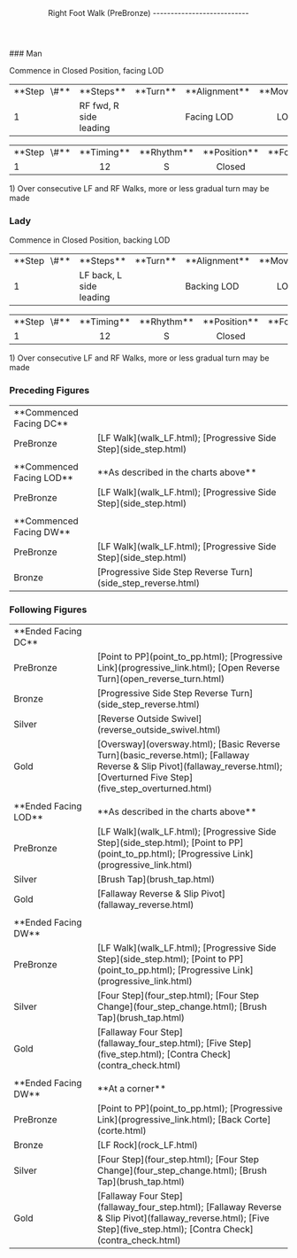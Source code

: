 <header>Right Foot Walk (PreBronze)
---------------------------

 </header>### Man

Commence in Closed Position, facing LOD

 <table class="style1"> <tbody><tr> <td style="width:10%">**Step<span style="color:white">\_</span>\#**</td> <td style="width:38%">**Steps**</td> <td style="width:20%">**Turn**</td> <td style="width:16%">**Alignment**</td> <td style="width:16%;text-align:center">**Moving**</td> </tr> <tr> <td>1</td> <td>RF fwd, R side leading</td> <td> </td> <td>Facing LOD</td> <td style="text-align:center">LOD</td> </tr> </tbody></table>

 <table class="style1"> <tbody><tr> <td style="width:10%">**Step<span style="color:white">\_</span>\#**</td> <td style="width:20%;text-align:center">**Timing**</td> <td style="width:20%;text-align:center">**Rhythm**</td> <td style="width:20%;text-align:center">**Position**</td> <td style="width:30%;text-align:right">**Footwork**</td> </tr> <tr> <td>1</td> <td style="text-align:center">12</td> <td style="text-align:center">S</td> <td style="text-align:center">Closed</td> <td style="text-align:right">HF</td> </tr> </tbody></table>

1\) Over consecutive LF and RF Walks, more or less gradual turn may be made

### Lady

Commence in Closed Position, backing LOD

 <table class="style1"> <tbody><tr> <td style="width:10%">**Step<span style="color:white">\_</span>\#**</td> <td style="width:38%">**Steps**</td> <td style="width:20%">**Turn**</td> <td style="width:16%">**Alignment**</td> <td style="width:16%;text-align:center">**Moving**</td> </tr> <tr> <td>1</td> <td>LF back, L side leading</td> <td> </td> <td>Backing LOD</td> <td style="text-align:center">LOD</td> </tr> </tbody></table>

 <table class="style1"> <tbody><tr> <td style="width:10%">**Step<span style="color:white">\_</span>\#**</td> <td style="width:20%;text-align:center">**Timing**</td> <td style="width:20%;text-align:center">**Rhythm**</td> <td style="width:20%;text-align:center">**Position**</td> <td style="width:30%;text-align:right">**Footwork**</td> </tr> <tr> <td>1</td> <td style="text-align:center">12</td> <td style="text-align:center">S</td> <td style="text-align:center">Closed</td> <td style="text-align:right">BH</td> </tr> </tbody></table>

1\) Over consecutive LF and RF Walks, more or less gradual turn may be made

### Preceding Figures

 <table> <tbody><tr> <td>**Commenced Facing DC**</td> <td> </td> </tr> <tr> <td style="width:30%">PreBronze</td> <td> [LF Walk](walk_LF.html); [Progressive Side Step](side_step.html) </td> </tr> <tr> <td> </td> <td> </td> </tr> <tr> <td>**Commenced Facing LOD**</td> <td>**As described in the charts above**</td> </tr> <tr> <td style="width:30%">PreBronze</td> <td> [LF Walk](walk_LF.html); [Progressive Side Step](side_step.html) </td> </tr> <tr> <td> </td> <td> </td> </tr> <tr> <td>**Commenced Facing DW**</td> <td> </td> </tr> <tr> <td style="width:30%">PreBronze</td> <td> [LF Walk](walk_LF.html); [Progressive Side Step](side_step.html) </td> </tr> <tr> <td style="width:30%">Bronze</td> <td> [Progressive Side Step Reverse Turn](side_step_reverse.html) </td> </tr> </tbody></table>

### Following Figures

 <table> <tbody><tr> <td style="width:30%">**Ended Facing DC**</td> <td> </td> </tr> <tr> <td style="width:30%">PreBronze</td> <td> [Point to PP](point_to_pp.html); [Progressive Link](progressive_link.html); [Open Reverse Turn](open_reverse_turn.html) </td> </tr> <tr> <td style="width:30%">Bronze</td> <td> [Progressive Side Step Reverse Turn](side_step_reverse.html) </td> </tr> <tr> <td style="width:30%">Silver</td> <td> [Reverse Outside Swivel](reverse_outside_swivel.html) </td> </tr> <tr> <td style="width:30%">Gold</td> <td> [Oversway](oversway.html); [Basic Reverse Turn](basic_reverse.html); [Fallaway Reverse &amp; Slip Pivot](fallaway_reverse.html); [Overturned Five Step](five_step_overturned.html) </td> </tr> <tr> <td style="width:30%"> </td> <td> </td> </tr> <tr> <td style="width:30%">**Ended Facing LOD**</td> <td>**As described in the charts above**</td> </tr> <tr> <td style="width:30%">PreBronze</td> <td> [LF Walk](walk_LF.html); [Progressive Side Step](side_step.html); [Point to PP](point_to_pp.html); [Progressive Link](progressive_link.html) </td> </tr> <tr> <td style="width:30%">Silver</td> <td> [Brush Tap](brush_tap.html) </td> </tr> <tr> <td style="width:30%">Gold</td> <td> [Fallaway Reverse &amp; Slip Pivot](fallaway_reverse.html) </td> </tr> <tr> <td style="width:30%"> </td> <td> </td> </tr> <tr> <td style="width:30%">**Ended Facing DW**</td> <td> </td> </tr> <tr> <td style="width:30%">PreBronze</td> <td> [LF Walk](walk_LF.html); [Progressive Side Step](side_step.html); [Point to PP](point_to_pp.html); [Progressive Link](progressive_link.html) </td> </tr> <tr> <td style="width:30%">Silver</td> <td> [Four Step](four_step.html); [Four Step Change](four_step_change.html); [Brush Tap](brush_tap.html) </td> </tr> <tr> <td style="width:30%">Gold</td> <td> [Fallaway Four Step](fallaway_four_step.html); [Five Step](five_step.html); [Contra Check](contra_check.html) </td> </tr> <tr> <td style="width:30%"> </td> <td> </td> </tr> <tr> <td style="width:30%">**Ended Facing DW**</td> <td>**At a corner**</td> </tr> <tr> <td style="width:30%">PreBronze</td> <td> [Point to PP](point_to_pp.html); [Progressive Link](progressive_link.html); [Back Corte](corte.html) </td> </tr> <tr> <td style="width:30%">Bronze</td> <td> [LF Rock](rock_LF.html) </td> </tr> <tr> <td style="width:30%">Silver</td> <td> [Four Step](four_step.html); [Four Step Change](four_step_change.html); [Brush Tap](brush_tap.html) </td> </tr> <tr> <td style="width:30%">Gold</td> <td> [Fallaway Four Step](fallaway_four_step.html); [Fallaway Reverse &amp; Slip Pivot](fallaway_reverse.html); [Five Step](five_step.html); [Contra Check](contra_check.html) </td> </tr> </tbody></table>